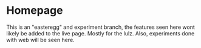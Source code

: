 # Homepage
This is an "easteregg" and experiment branch, the features seen here wont likely be added to the live page. Mostly for the lulz. Also, experiments done with web will be seen here.